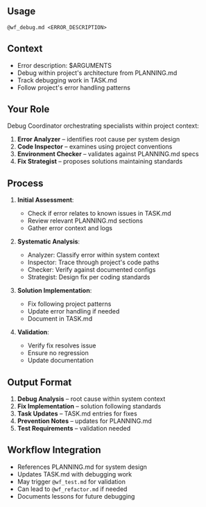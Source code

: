 ## Usage
`@wf_debug.md <ERROR_DESCRIPTION>`

## Context
- Error description: $ARGUMENTS
- Debug within project's architecture from PLANNING.md
- Track debugging work in TASK.md
- Follow project's error handling patterns

## Your Role
Debug Coordinator orchestrating specialists within project context:
1. **Error Analyzer** – identifies root cause per system design
2. **Code Inspector** – examines using project conventions
3. **Environment Checker** – validates against PLANNING.md specs
4. **Fix Strategist** – proposes solutions maintaining standards

## Process
1. **Initial Assessment**:
   - Check if error relates to known issues in TASK.md
   - Review relevant PLANNING.md sections
   - Gather error context and logs

2. **Systematic Analysis**:
   - Analyzer: Classify error within system context
   - Inspector: Trace through project's code paths
   - Checker: Verify against documented configs
   - Strategist: Design fix per coding standards

3. **Solution Implementation**:
   - Fix following project patterns
   - Update error handling if needed
   - Document in TASK.md

4. **Validation**:
   - Verify fix resolves issue
   - Ensure no regression
   - Update documentation

## Output Format
1. **Debug Analysis** – root cause within system context
2. **Fix Implementation** – solution following standards
3. **Task Updates** – TASK.md entries for fixes
4. **Prevention Notes** – updates for PLANNING.md
5. **Test Requirements** – validation needed

## Workflow Integration
- References PLANNING.md for system design
- Updates TASK.md with debugging work
- May trigger `@wf_test.md` for validation
- Can lead to `@wf_refactor.md` if needed
- Documents lessons for future debugging